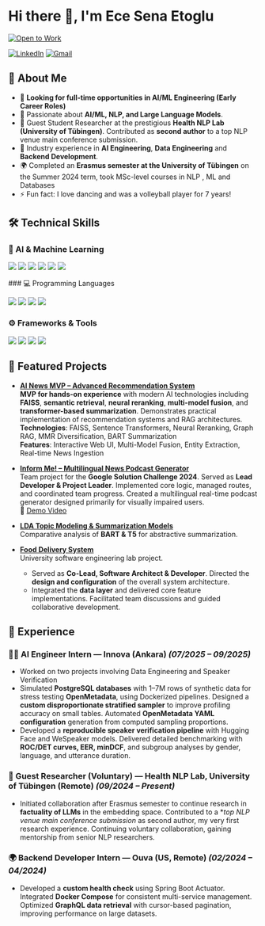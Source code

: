 # Hi there 👋, I'm Ece Sena Etoglu  

[![Open to Work](https://img.shields.io/badge/Open%20to%20Work-AI%2FML%20Engineer-brightgreen?style=for-the-badge&logo=github)](mailto:ecesena.etoglu@gmail.com)

[![LinkedIn](https://img.shields.io/badge/-LinkedIn-blue?logo=linkedin&style=for-the-badge)](https://www.linkedin.com/in/ecesenaetoglu/) [![Gmail](https://img.shields.io/badge/-Email-red?logo=gmail&logoColor=white&style=for-the-badge)](mailto:ecesena.etoglu@gmail.com)  


## 🚀 About Me  
- 🔎 **Looking for full-time opportunities in AI/ML Engineering (Early Career Roles)**  
- 🤖 Passionate about **AI/ML, NLP, and Large Language Models**.  
- 🧪 Guest Student Researcher at the prestigious **Health NLP Lab (University of Tübingen)**. Contributed as **second author** to a top NLP venue main conference submission.  
- 💼 Industry experience in **AI Engineering**, **Data Engineering** and **Backend Development**.
- 🌍 Completed an **Erasmus semester at the University of Tübingen** on the Summer 2024 term, took MSc-level courses in NLP , ML and Databases
- ⚡ Fun fact: I love dancing and was a volleyball player for 7 years!

## 🛠️ Technical Skills  

### 🧠 AI & Machine Learning  
<p align="left">
  <img src="https://img.shields.io/badge/NLP-blue?logo=google&logoColor=white" />
  <img src="https://img.shields.io/badge/LLMs-purple?logo=openai&logoColor=white" />
  <img src="https://img.shields.io/badge/RAG-green?logo=openai&logoColor=white" />
  <img src="https://img.shields.io/badge/PyTorch-orange?logo=pytorch&logoColor=white" />
  <img src="https://img.shields.io/badge/HuggingFace-yellow?logo=huggingface&logoColor=black" />
  <img src="https://img.shields.io/badge/Deep%20Learning-red?logo=tensorflow&logoColor=white" />
</p>
### 💻 Programming Languages  
<p align="left">
  <img src="https://img.shields.io/badge/Python-3776AB?logo=python&logoColor=white" />
  <img src="https://img.shields.io/badge/Java-007396?logo=java&logoColor=white" />
  <img src="https://img.shields.io/badge/C++-00599C?logo=cplusplus&logoColor=white" />
  <img src="https://img.shields.io/badge/SQL-4479A1?logo=postgresql&logoColor=white" />
</p>

### ⚙️ Frameworks & Tools  
<p align="left">
  <img src="https://img.shields.io/badge/Docker-2496ED?logo=docker&logoColor=white" />
  <img src="https://img.shields.io/badge/OpenMetadata-darkgreen?logo=datadog&logoColor=white" />
  <img src="https://img.shields.io/badge/Spring%20Boot-6DB33F?logo=springboot&logoColor=white" />
  <img src="https://img.shields.io/badge/Git-F05032?logo=git&logoColor=white" />
</p>



## 📂 Featured Projects  
- [**AI News MVP – Advanced Recommendation System**](https://github.com/yourusername/ai-news-mvp)  
   **MVP for hands-on experience** with modern AI technologies including **FAISS**, **semantic retrieval**, **neural reranking**, **multi-model fusion**, and **transformer-based summarization**.
  Demonstrates practical implementation of recommendation systems and RAG architectures.  
   **Technologies**: FAISS, Sentence Transformers, Neural Reranking, Graph RAG, MMR Diversification, BART Summarization  
   **Features**: Interactive Web UI, Multi-Model Fusion, Entity Extraction, Real-time News Ingestion
  
- [**Inform Me! – Multilingual News Podcast Generator**](https://github.com/Inform-Me-The-Podcast-Generator/inform_me_mobile)  
   Team project for the **Google Solution Challenge 2024**.  Served as **Lead Developer & Project Leader**. Implemented core logic, managed routes, and coordinated team progress. Created a multilingual real-time podcast generator designed primarily for visually impaired users.  
   🎥 [Demo Video](https://www.youtube.com/watch?v=0bl6tGHzSAw)  

- [**LDA Topic Modeling & Summarization Models**](https://github.com/EceSenaEtoglu/NLP-Eberhard-Karls-Tuebingen-Uni/tree/main/final_graded_assignment)  
   Comparative analysis of **BART & T5** for abstractive summarization.  

- [**Food Delivery System**](https://github.com/mustafa-ege/DeepFeed-Food-Delivery-Website)  
    University software engineering lab project.  
   - Served as **Co-Lead, Software Architect & Developer**.  Directed the **design and configuration** of the overall system architecture.  
   - Integrated the **data layer** and delivered core feature implementations.  Facilitated team discussions and guided collaborative development.
 
## 💼 Experience  

### 🧑‍💻 AI Engineer Intern — Innova (Ankara) *(07/2025 – 09/2025)*  
-  Worked on two projects involving Data Engineering and Speaker Verification
- Simulated **PostgreSQL databases** with 1–7M rows of synthetic data for stress testing **OpenMetadata**, using Dockerized pipelines. Designed a **custom disproportionate stratified sampler** to improve profiling accuracy on small tables.  Automated **OpenMetadata YAML configuration** generation from computed sampling proportions.  
- Developed a **reproducible speaker verification pipeline** with Hugging Face and WeSpeaker models.  Delivered detailed benchmarking with **ROC/DET curves, EER, minDCF**, and subgroup analyses by gender, language, and utterance duration.  

### 🔬 Guest Researcher (Voluntary) — Health NLP Lab, University of Tübingen (Remote) *(09/2024 – Present)*  
- Initiated collaboration after Erasmus semester to continue research in **factuality of LLMs** in the embedding space. Contributed to a **top NLP venue main conference submission* as second author, my very first research experience. Continuing voluntary collaboration, gaining mentorship from senior NLP researchers.  

### 🌍 Backend Developer Intern — Ouva (US, Remote) *(02/2024 – 04/2024)*  
- Developed a **custom health check** using Spring Boot Actuator. Integrated **Docker Compose** for consistent multi-service management.  Optimized **GraphQL data retrieval** with cursor-based pagination, improving performance on large datasets.  

